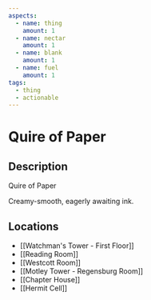 ```yaml
---
aspects:
  - name: thing
    amount: 1
  - name: nectar
    amount: 1
  - name: blank
    amount: 1
  - name: fuel
    amount: 1
tags:
  - thing
  - actionable
---
```


# Quire of Paper

## Description
Quire of Paper

Creamy-smooth, eagerly awaiting ink.
## Locations
- [[Watchman's Tower - First Floor]]
- [[Reading Room]]
- [[Westcott Room]]
- [[Motley Tower - Regensburg Room]]
- [[Chapter House]]
- [[Hermit Cell]]